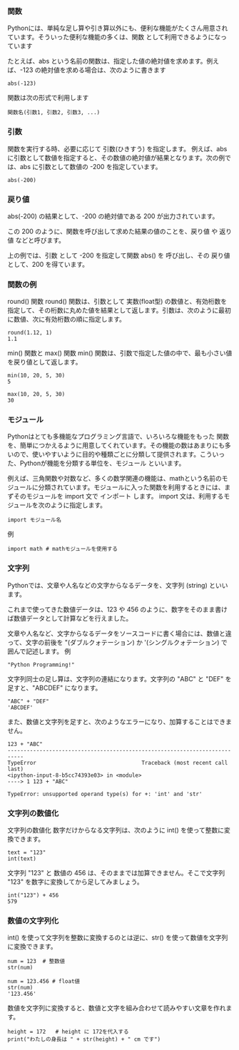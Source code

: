 ### 関数
Pythonには、単純な足し算や引き算以外にも、便利な機能がたくさん用意されています。そういった便利な機能の多くは、関数 として利用できるようになっています

たとえば、abs という名前の関数は、指定した値の絶対値を求めます。例えば、-123 の絶対値を求める場合は、次のように書きます
```
abs(-123)
```
関数は次の形式で利用します
```
関数名(引数1, 引数2, 引数3, ...)
```

### 引数
関数を実行する時、必要に応じて 引数(ひきすう) を指定します。 例えば、abs に引数として数値を指定すると、その数値の絶対値が結果となります。次の例では、abs に引数として数値の -200 を指定しています。
```
abs(-200)
```

### 戻り値
abs(-200) の結果として、-200 の絶対値である 200 が出力されています。

この 200 のように、関数を呼び出して求めた結果の値のことを、戻り値 や 返り値 などと呼びます。

上の例では、引数 として -200 を指定して関数 abs() を 呼び出し、その 戻り値 として、200 を得ています。

### 関数の例
round() 関数
round() 関数は、引数として 実数(float型) の数値と、有効桁数を指定して、その桁数に丸めた値を結果として返します。引数は、次のように最初に数値、次に有効桁数の順に指定します。
```
round(1.12, 1)
1.1
```

min() 関数と max() 関数
min() 関数は、引数で指定した値の中で、最も小さい値を戻り値として返します。
```
min(10, 20, 5, 30)
5

max(10, 20, 5, 30)
30
```
### モジュール
Pythonはとても多機能なプログラミング言語で、いろいろな機能をもった 関数 を、簡単につかえるように用意してくれています。その機能の数はあまりにも多いので、使いやすいように目的や種類ごとに分類して提供されます。こういった、Pythonが機能を分類する単位を、モジュール といいます。

例えば、三角関数や対数など、多くの数学関連の機能は、mathという名前のモジュールに分類されています。モジュールに入った関数を利用するときには、まずそのモジュールを import 文で インポート します。
import 文は、利用するモジュールを次のように指定します。
```
import モジュール名
```
例
```
import math # mathモジュールを使用する
```

### 文字列
Pythonでは、文章や人名などの文字からなるデータを、文字列 (string) といいます。

これまで使ってきた数値データは、123 や 456 のように、数字をそのまま書けば数値データとして計算などを行えました。

文章や人名など、文字からなるデータをソースコードに書く場合には、数値と違って、文字の前後を "(ダブルクォテーション) か '(シングルクォテーション) で囲んで記述します。
例
```
"Python Programming!"
```

文字列同士の足し算は、文字列の連結になります。文字列の "ABC" と "DEF" を足すと、"ABCDEF" になります。
```
"ABC" + "DEF"
'ABCDEF'
```
また、数値と文字列を足すと、次のようなエラーになり、加算することはできません。
```
123 + "ABC"
---------------------------------------------------------------------------
TypeError                                 Traceback (most recent call last)
<ipython-input-8-b5cc74393e03> in <module>
----> 1 123 + "ABC"

TypeError: unsupported operand type(s) for +: 'int' and 'str'
```

### 文字列の数値化
文字列の数値化
数字だけからなる文字列は、次のように int() を使って整数に変換できます。
```
text = "123"
int(text)
```
文字列 "123" と 数値の 456 は、そのままでは加算できません。そこで文字列 "123" を数字に変換してから足してみましょう。
```
int("123") + 456
579
```

### 数値の文字列化
int() を使って文字列を整数に変換するのとは逆に、str() を使って数値を文字列に変換できます。
```
num = 123  # 整数値
str(num)
```

```
num = 123.456 # float値
str(num)
'123.456'
```
数値を文字列に変換すると、数値と文字を組み合わせて読みやすい文章を作れます。
```
height = 172   # height に 172を代入する
print("わたしの身長は " + str(height) + " cm です")
```
